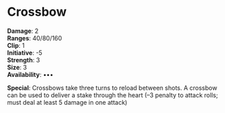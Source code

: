 # Crossbow

**Damage**: 2\
**Ranges**: 40/80/160\
**Clip**: 1\
**Initiative**: -5\
**Strength**: 3\
**Size**: 3\
**Availability**: •••

**Special**: Crossbows take three turns to reload between shots. A crossbow can be used to deliver a stake through the heart (–3
penalty to attack rolls; must deal at least 5 damage in one attack)